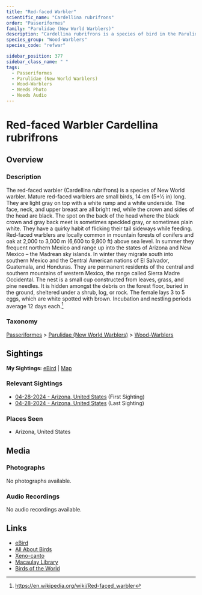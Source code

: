 ```yaml
---
title: "Red-faced Warbler"
scientific_name: "Cardellina rubrifrons"
order: "Passeriformes"
family: "Parulidae (New World Warblers)"
description: "Cardellina rubrifrons is a species of bird in the Parulidae (New World Warblers) family. It has been observed 2 times."
species_group: "Wood-Warblers"
species_code: "refwar"

sidebar_position: 377
sidebar_class_name: " "
tags: 
  - Passeriformes
  - Parulidae (New World Warblers)
  - Wood-Warblers
  - Needs Photo
  - Needs Audio
---
```


# Red-faced Warbler <span className='sci_name'>Cardellina rubrifrons</span>

## Overview

### Description
The red-faced warbler (Cardellina rubrifrons) is a species of New World warbler.
Mature red-faced warblers are small birds, 14 cm (5+1⁄2 in) long. They are light gray on top with a white rump and a white underside. The face, neck, and upper breast are all bright red, while the crown and sides of the head are black. The spot on the back of the head where the black crown and gray back meet is sometimes speckled gray, or sometimes plain white. They have a quirky habit of flicking their tail sideways while feeding.
Red-faced warblers are locally common in mountain forests of conifers and oak at 2,000 to 3,000 m (6,600 to 9,800 ft) above sea level. In summer they frequent northern Mexico and range up into the states of Arizona and New Mexico – the Madrean sky islands. In winter they migrate south into southern Mexico and the Central American nations of El Salvador, Guatemala, and Honduras. They are permanent residents of the central and southern mountains of western Mexico, the range called Sierra Madre Occidental.
The nest is a small cup constructed from leaves, grass, and pine needles. It is hidden amongst the debris on the forest floor, buried in the ground, sheltered under a shrub, log, or rock. The female lays 3 to 5 eggs, which are white spotted with brown. Incubation and nestling periods average 12 days each.[^1]

[^1]: https://en.wikipedia.org/wiki/Red-faced_warbler

### Taxonomy
[Passeriformes](/tags/passeriformes) > [Parulidae (New World Warblers)](/tags/parulidae-new-world-warblers) > [Wood-Warblers](/tags/wood-warblers)


## Sightings

**My Sightings:** [eBird](https://ebird.org/lifelist?r=world&time=life&spp=refwar) | [Map](/map?species_code=refwar)

### Relevant Sightings

* [04-28-2024 - Arizona, United States](https://ebird.org/checklist/S170824764) (First Sighting)
* [04-28-2024 - Arizona, United States](https://ebird.org/checklist/S170824770) (Last Sighting)

### Places Seen

* Arizona, United States



## Media
### Photographs
No photographs available.

### Audio Recordings
No audio recordings available.

## Links
* [eBird](https://ebird.org/species/refwar) 
* [All About Birds](https://www.allaboutbirds.org/guide/refwar) 
* [Xeno-canto](https://www.xeno-canto.org/species/cardellina-rubrifrons) 
* [Macaulay Library](https://search.macaulaylibrary.org/catalog?taxonCode=refwar&sort=rating_rank_desc)
* [Birds of the World](https://birdsoftheworld.org/bow/species/refwar)
